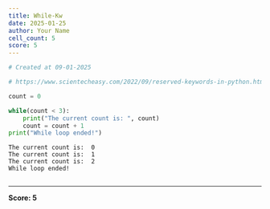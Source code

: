 ```yaml
---
title: While-Kw
date: 2025-01-25
author: Your Name
cell_count: 5
score: 5
---
```


```python
# Created at 09-01-2025
```


```python
# https://www.scientecheasy.com/2022/09/reserved-keywords-in-python.html/
```


```python
count = 0
```


```python
while(count < 3):
    print("The current count is: ", count)
    count = count + 1
print("While loop ended!")
```

    The current count is:  0
    The current count is:  1
    The current count is:  2
    While loop ended!



```python

```


---
**Score: 5**

